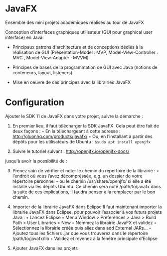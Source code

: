 # JavaFX
Ensemble des mini projets académiques réalisés au tour de JavaFX 

Conception d'interfaces graphiques utilisateur (GUI pour graphical user interface) en Java: 

- Principaux patrons d'architecture et de conceptions dédiés à la réalisation de GUI 
(Présentation-Model : MVP, Model-View-Controller : MVC , Model-View-Adapter : MVVM)

- Principes de bases de la programmation de GUI avec Java (notions de conteneurs, layout, listeners)

- Mise en oeuvre de ces principes avec la librairies JavaFX


# Configuration
Ajouter le SDK 11 de JavaFX dans votre projet, suivre la démarche :

  1) En premier lieu, il faut télécharger la SDK JavaFX. Cela peut être fait de deux façons :
◦ En la téléchargeant à cette adresse : http://gluonhq.com/products/javafx/
◦ Ou, en l’installant à partir des dépôts pour les utilisateurs de Ubuntu :
 ```$sudo apt install openjfx```
 
  2) Suivre le tutoriel suivant : http://openjfx.io/openjfx-docs/


jusqu'à avoir la possibilité de : 

  3) Prenez soin de vérifier et noter le chemin du répertoire de la librairie :
◦ l’endroit où vous l’avez décompréssée, e.g. un dossier de votre répertoire personnel
◦ ou le chemin /usr/share/openjfx/ si elle a été installé via les dépôts Ubuntu.
Ce chemin sera noté /path/to/javafx dans la suite de ces explications, il faudra penser à la remplacer par le bon chemin.

  4) Importer de la librairie JavaFX dans Eclipse
Il faut maintenant importer la librairie JavaFX dans Eclipse, pour pouvoir l’associer à vos futurs projets Java :
◦ Lancez Eclipse
◦ Menu Window > Preferences > Java > Build Path > User Libraries > New
◦ Nommez la librairie JavaFX et validez
◦ Sélectionnez la librairie créée puis allez dans add External JARs...
◦ Ajoutez tous les fichiers .jar que vous trouverez dans le répertoire /path/to/javafx/lib
◦ Validez et revenez à la fenêtre principale d’Eclipse

  5) Ajouter JavaFX dans les projets
